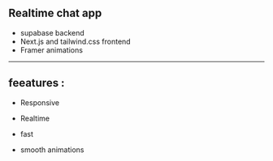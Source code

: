 ## Realtime chat app ##

- supabase backend
- Next.js and tailwind.css frontend
- Framer animations
-------------

## feeatures :

- Responsive

- Realtime

- fast

- smooth animations
